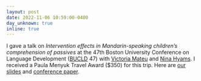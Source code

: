 ```yaml
---
layout: post
date: 2022-11-06 10:59:00-0400
day_unknown: true
inline: true
---
```


I gave a talk on *Intervention effects in Mandarin-speaking children’s comprehension of passives* at the 47th Boston University Conference on Language Development ([BUCLD](https://www.bu.edu/bucld/) 47) with [Victoria Mateu](https://www.victoriamateu.com) and [Nina Hyams](https://linguistics.ucla.edu/person/nina-hyams/). I   received a Paula Menyuk Travel Award ($350) for this trip. Here are <a href="/assets/pdf/Liu_BUCLD47_slides.pdf" target="_new">our slides</a> and <a href="http://www.lingref.com/bucld/47/BUCLD47-43.pdf" target="_new">conference paper</a>.
